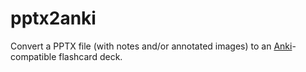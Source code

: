 # pptx2anki

Convert a PPTX file (with notes and/or annotated images) to an [Anki](https://apps.ankiweb.net/)-compatible flashcard deck.
